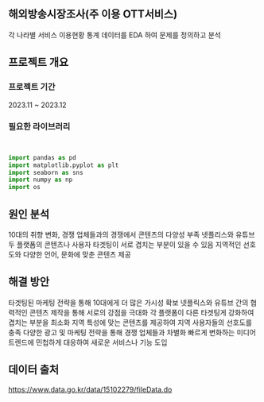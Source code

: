 ## 해외방송시장조사(주 이용 OTT서비스)
각 나라별 서비스 이용현황 통계 데이터를 EDA 하여 문제를 정의하고 분석

## 프로젝트 개요

### 프로젝트 기간

2023.11 ~ 2023.12

### 필요한 라이브러리
``` python


import pandas as pd
import matplotlib.pyplot as plt
import seaborn as sns
import numpy as np
import os

```


## 원인 분석
10대의 취향 변화, 경쟁 업체들과의 경쟁에서 콘텐츠의 다양성 부족
넷플리스와 유튜브 두 플랫폼의 콘텐츠나 사용자 타겟팅이 서로 겹치는 부분이 있을 수 있음
지역적인 선호도와 다양한 언어, 문화에 맞춘 콘텐츠 제공
 
## 해결 방안
타겟팅된 마케팅 전략을 통해 10대에게 더 많은 가시성 확보
넷플릭스와 유튜브 간의 협력적인 콘텐츠 제작을 통해 서로의 강점을 극대화
각 플랫폼이 다른 타겟팅게 강화하여 겹치는 부분을 최소화
지역 특성에 맞는 콘텐츠를 제공하여 지역 사용자들의 선호도를 충족
다양한 광고 및 마케팅 전략을 통해 경쟁 업체들과 차별화
빠르게 변화하는 미디어 트렌드에 민첩하게 대응하여 새로운 서비스나 기능 도입 

## 데이터 출처
https://www.data.go.kr/data/15102279/fileData.do


